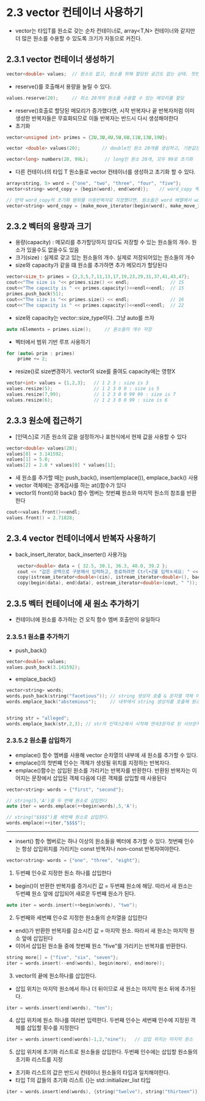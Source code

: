 # 2.3 vector<T> 컨테이너 사용하기
- vector<T>는 타입T를 원소로 갖는 순차 컨테이너로, array<T,N> 컨테이너와 같지만 더 많은 원소를 수용할 수 있도록 크기가 자동으로 커진다. 

## 2.3.1 vector<T> 컨테이너 생성하기
```C++
vector<double> values;  // 원소도 없고, 원소를 위해 할당된 공간도 없는 상태. 첫번쨰 원소를 추가할때 메모리가 자정으로 할당
```
- reserve()를 호출해서 용량을 늘릴 수 있다.
```C++
values.reserve(20);     // 최소 20개의 원소를 수용할 수 있는 메모리를 할당
```
- reserve()호출로 할당된 메모리가 증가했다면, 시작 반복자나 끝 반복자처럼 이미 생성한 반복자들은 무효화되므로 이들 반복자는 반드시 다시 생성해야한다
- 초기화
```C++
vector<unsigned int> primes = {2U,3U,4U,5U,6U,11U,13U,19U};

vector <double> values(20);        // double인 원소 20개를 생성하고, 기본값은 0으로 초기화. 중괄호를 사용하면 안됨

vector<long> numbers(20, 99L);      // long인 원소 20개, 모두 99로 초기화
```
- 다른 컨테이너의 타입 T 원소들로 vector<T> 컨테이너를 생성하고 초기화 할 수 있다.
```c++
array<string, 5> word = {"one", "two", "three", "four", "five"};
vector<string> word_copy = {begin(word), end(word)};    // word_copy 벡터는 word a배열컨테이너의 원소들로 초기화된다. 

// 만약 word_copy의 초기화 범위를 이동반복자로 지정했다면, 원소들은 word 배열에서 word_copy 벡터로 이동했을것 >> word 배열은 ""를 나타내는 string객체만 갖게 된다
vector<string> word_copy = {make_move_iterator(begin(word), make_move_iterator(end(word)))};

```

## 2.3.2 벡터의 용량과 크기
- 용량(capacity) : 메모리를 추가할당하지 않다도 저장할 수 있는 원소들의 개수. 원소가 있을수도 없을수도 있음
- 크기(size) : 실제로 갖고 있는 원소들의 개수. 실제로 저장되어있는 원소들의 개수
- size와 capacity가 같을 떄 원소를 추가하면 추가 메모리가 할당된다
```C++
vector<size_t> primes = {2,3,5,7,11,13,17,19,23,29,31,37,41,43,47};
cout<<"The size is "<< primes.size() << endl;               // 15
cout<<"The capacity is " << primes.capacity()<<endl<<endl;  // 15
primes.push_back(51);
cout<<"The size is "<< primes.size() << endl;               // 16
cout<<"The capacity is " << primes.capacity()<<endl<<endl;  // 22

```
- size와 capacity는 vector<T>::size_type이다. 그냥 auto를 쓰자
```C++
auto nElements = primes.size();     // 원소들의 개수 저장
```
- 벡터에서 범위 기반 루프 사용하기
```C++
for (auto& prim : primes)
    prime += 2;
```
- resize()로 size변경하기. vector의 size를 줄여도 capacity에는 영향X
```C++
vector<int> values = {1,2,3};   // 1 2 3 : size is 3
values.resize(5);               // 1 2 3 0 0 : size is 5
values.resize(7,99);            // 1 2 3 0 0 99 99 : size is 7
values.resize(6);               // 1 2 3 0 0 99 : size is 6
```

## 2.3.3 원소에 접근하기
- [인덱스]로 기존 원소의 값을 설정하거나 표현식에서 현재 값을 사용할 수 있다
```C++
vector<double> values(20);
values[0] = 3.141592;
values[1] = 5.0;
values[2] = 2.0 * values[0] * values[1];
```
- 새 원소를 추가할 때는 push_back(), insert(emplace()), emplace_back() 사용
- vector 객체에는 경계검사를 하는 at()함수가 있다
- vector의 front()와 back() 함수 멤버는 첫번쨰 원소와 마지막 원소의 참조를 반환한다
```C++
cout<<values.front()<<endl;
values.front() = 2.71828;
```

## 2.3.4 vector 컨테이너에서 반복자 사용하기
- back_insert_iterator, back_inserter() 사용가능
```c++
    vector<double> data = { 32.5, 30.1, 36.3, 40.0, 39.2 };
	cout << "값은 공백으로 구분해서 입력하고, 종료하려면 Ctrl+Z를 입력ㅎ세요: " << endl;
	copy(istream_iterator<double>(cin), istream_iterator<double>(), back_inserter(data));   // data에 입력값 추가
	copy(begin(data), end(data), ostream_iterator<double>(cout, " "));  //cout에 data의 원소 복제
```

## 2.3.5 벡터 컨테이너에 새 원소 추가하기
- 컨테이너에 원소를 추가하는 건 오직 함수 멤버 호출만이 유일하다
### 2.3.5.1 원소를 추가하기
- push_back()
```c++
vector<double> values;
values.push_back(3.141592);
```
- emplace_back()
```C++
vector<string> words;
words.push_back(string("facetious")); // string 생성자 호출 & 문자열 객체 이동
words.emplace_back("abstemious"); 	  // 내부에서 string 생성자를 호출해 원소를 생성


string str = "alleged";
words.emplace_back(str,2,3); // str의 인덱스2에서 시작해 연속3문자로 된 서브문자열 "leg" 객체를 내부에서 생성

```
### 2.3.5.2 원소를 삽입하기
- emplace() 함수 멤버를 사용해 vector 순차열의 내부에 새 원소를 추가할 수 있다.
- emplace()의 첫번쨰 인수는 객체가 생성될 위치를 지정하는 반복자다. 
- emplace()함수는 삽입된 원소를 가리키는 반복자를 반환한다. 반환된 반복자는 이어지는 문장에서 삽입된 객체 다음에 다른 객체를 삽입할 때 사용된다
```c++
vector<string> words = {"first", "second"};

// string(5,'A')를 두 번쨰 원소로 삽입한다
auto iter = words.emplace(++begin(words),5,'A');

// string("$$$$")를 세번째 원소로 삽입한다.
words.emplace(++iter,"$$$$");

```
---
- insert() 함수 멤버로는 하나 이상의 원소들을 벡터에 추가할 수 있다. 첫번째 인수는 항상 삽입위치를 가리키는 const 반복자나 non-const 반복자여야한다. 
```c++
vector<string> words = {"one", "three", "eight"};
```
 1. 두번째 인수로 지정한 원소 하나를 삽입한다
  - begin()이 반환한 반복자를 증가시킨 값 = 두번쨰 원소에 해당. 따라서 새 원소는 두번쨰 원소 앞에 삽입되어 새로운 두번쨰 원소가 된다.
 ```c++
 auto iter = words.insert(++begin(words), "two");
 ```
 2. 두번째와 세번쨰 인수로 지정한 원소들의 순차열을 삽입한다
  - end()가 반환한 반복자를 감소시킨 값 = 마지막 원소. 따라서 새 원소는 마지막 원소 앞에 삽입된다
  - 이어서 삽입된 원소들 중에 첫번째 원소 "five"를 가리키는 반복자를 반환한다.
 ```C++
 string more[] = {"five", "six", "seven"};
 iter = words.insert(--end(words), begin(more), end(more));
 ```
 3. vector의 끝에 원소하나를 삽입한다.
  - 삽입 위치는 마지막 원소에서 하나 더 뒤이므로 새 원소는 마지막 원소 뒤에 추가된다. 
 ```C++
 iter = words.insert(end(words), "ten");
 ```
 4. 삽입 위치에 원소 하나를 여러번 입력한다. 두번째 인수는 세번째 인수에 지정된 객체를 삽입할 횟수를 지정한다
 ```C++
 iter = words.insert(cend(words)-1,2,"nine");	// 삽입 위치는 마지막 원소
 ```

 5. 삽입 위치에 초기화 리스트로 원소들을 삽입한다. 두번째 인수에는 삽입할 원소들의 초기화 리스트를 지정
 - 초기화 리스트의 값은 반드시 컨테이너 원소들의 타입과 일치해야한다. 
 - 타입 T의 값들의 초기화 리스트 {}는 std::initializer_list<T> 타입
 ```C++
 iter = words.insert(end(words), {string("twelve"), string("thirteen")});
 ```